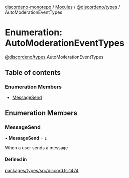[discordeno-monorepo](../README.md) / [Modules](../modules.md) / [@discordeno/types](../modules/discordeno_types.md) / AutoModerationEventTypes

# Enumeration: AutoModerationEventTypes

[@discordeno/types](../modules/discordeno_types.md).AutoModerationEventTypes

## Table of contents

### Enumeration Members

- [MessageSend](discordeno_types.AutoModerationEventTypes.md#messagesend)

## Enumeration Members

### MessageSend

• **MessageSend** = `1`

When a user sends a message

#### Defined in

[packages/types/src/discord.ts:1474](https://github.com/deepsarda/discordeno/blob/c6dc30bb/packages/types/src/discord.ts#L1474)
